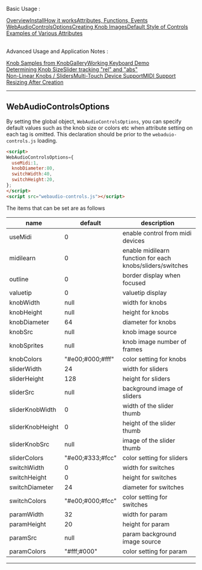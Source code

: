 <link rel="stylesheet" href="./docstyle.css">

<script>
  WebAudioControlsOptions={

  };
</script>

<script src="../webaudio-controls.js"></script>

Basic Usage :
<div style="display:flex;width:100%;flex-wrap:wrap">
<div class="item"><a href="./index.html">Overview</a></div>
<div class="item"><a href="./install.html">Install</a></div>
<div class="item"><a href="./components.html">How it works</a></div>
<div class="item"><a href="./specs.html">Attributes, Functions, Events</a></div>
<div class="item cur"><a href="./options.html">WebAudioControlsOptions</a></div>
<div class="item"><a href="./knobimage.html">Creating Knob Images</a></div>
<div class="item"><a href="./defstyle.html">Default Style of Controls</a></div>
<div class="item "><a href="./example.html">Examples of Various Attributes</a></div>
</div>
<br/>

Advanced Usage and Application Notes :
<div style="display:flex;width:100%;flex-wrap:wrap">
<div class="item"><a href="./knobsamples.html">Knob Samples from KnobGallery</a></div>
<div class="item"><a href="./keyboard.html">Working Keyboard Demo</a></div>
<div class="item"><a href="./knobsize.html">Determining Knob Size</a></div>
<div class="item"><a href="./tracking.html">Slider tracking "rel" and "abs"</a></div>
<div class="item"><a href="./nonlinear.html">Non-Linear Knobs / Sliders</a></div>
<div class="item"><a href="./multifader.html">Multi-Touch Device Support</a></div>
<div class="item"><a href="./midisupport.html">MIDI Support</a></div>
<div class="item"><a href="./resizetest.html">Resizing After Creation</a></div>
</div>

---

## WebAudioControlsOptions

By setting the global object, `WebAudioControlsOptions`, you can specify default values such as the knob size or colors etc when attribute setting on each tag is omitted.
This declaration should be prior to the `webaduio-controls.js` loading.

```html
<script>
WebAudioControlsOptions={
  useMidi:1,
  knobDiameter:80,
  switchWidth:40,
  switchHeight:20,
};
</script>
<script src="webaudio-controls.js"></script>
```
The items that can be set are as follows

name        | default | description
------------|---------|----------------
useMidi     |0        | enable control from midi devices
midilearn   |0        | enable midilearn function for each knobs/sliders/switches
outline     |0        | border display when focused
valuetip    |0        | valuetip display
knobWidth   |null     | width for knobs
knobHeight  |null     | height for knobs
knobDiameter|64       | diameter for knobs
knobSrc     |null     | knob image source
knobSprites |null     | knob image number of frames
knobColors  |"#e00;#000;#fff"| color setting for knobs
sliderWidth |24       | width for sliders
sliderHeight|128      | height for sliders
sliderSrc   |null     | background image of sliders
sliderKnobWidth|0     | width of the slider thumb
sliderKnobHeight|0    | height of the slider thumb
sliderKnobSrc|null    | image of the slider thumb
sliderColors|"#e00;#333;#fcc"| color setting for sliders
switchWidth |0        | width for switches
switchHeight|0        | height for switches
switchDiameter|24     | diameter for switches
switchColors|"#e00;#000;#fcc"| color setting for switches
paramWidth  |32       | width for param
paramHeight |20       | height for param
paramSrc    |null     | param background image source
paramColors |"#fff;#000"| color setting for param

---
